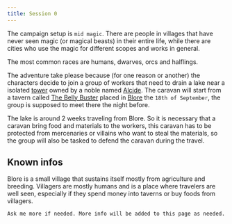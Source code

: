 ```yaml
---
title: Session 0
---
```


The campaign setup is `mid magic`. There are people in villages that have never seen magic (or magical beasts) in their entire life, while there are cities who use the magic for different scopes and works in general.

The most common races are humans, dwarves, orcs and halflings.

The adventure take please because (for one reason or another) the characters decide to join a group of workers that need to drain a lake near a isolated [tower](/places/tower) owned by a noble named [Alcide](/npc/alcide). The caravan will start from a tavern called [The Belly Buster](/places/the-belly-buster) placed in [Blore](/places/blore) the `18th of September`, the group is supposed to meet there the night before.

The lake is around 2 weeks traveling from Blore. So it is necessary that a caravan bring food and materials to the workers, this caravan has to be protected from mercenaries or villains who want to steal the materials, so the group will also be tasked to defend the caravan during the travel.

## Known infos

Blore is a small village that sustains itself mostly from agriculture and breeding. Villagers are mostly humans and is a place where travelers are well seen, especially if they spend money into taverns or buy foods from villagers.

`Ask me more if needed. More info will be added to this page as needed.`

